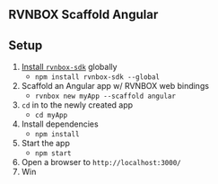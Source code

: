 ## RVNBOX Scaffold Angular

## Setup

1. [Install `rvnbox-sdk`](https://www.npmjs.com/package/rvnbox-sdk) globally
    * `npm install rvnbox-sdk --global`
2. Scaffold an Angular app w/ RVNBOX web bindings
    * `rvnbox new myApp --scaffold angular`
3. `cd` in to the newly created app
    * `cd myApp`
4. Install dependencies
    * `npm install`
5. Start the app
    * `npm start`
6. Open a browser to `http://localhost:3000/`
7. Win
